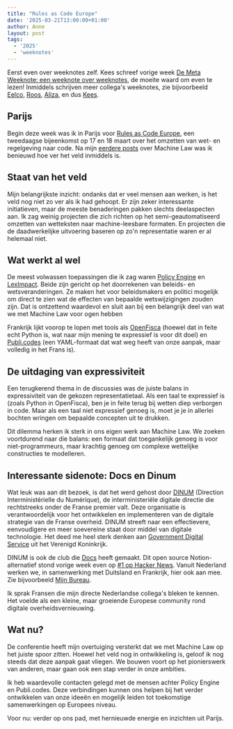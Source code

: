 ```yaml
---
title: "Rules as Code Europe"
date: '2025-03-21T13:00:00+01:00'
author: Anne
layout: post
tags:
  - '2025'
  - 'weeknotes'
---
```


Eerst even over weeknotes zelf. Kees schreef vorige
week [De Meta Weeknote: een weeknote over weeknotes](https://kees.it.com/weeknotes/2025/03/13/De-meta-weeknote.html),
de moeite waard om even te lezen!
Inmiddels schrijven meer collega's weeknotes, zie bijvoorbeeld [Eelco](https://eelco.hotting.it/),
[Roos](https://roosdegroot.nl/category/weekly/), [Aliza](https://tekofsky.nl/2025/03/14/iron-your-towels/), en
dus [Kees](https://kees.it.com/).

## Parijs

Begin deze week was ik in Parijs
voor [Rules as Code Europe](https://docs.numerique.gouv.fr/docs/1b64643b-7163-4a96-b78d-251f3a5e81e7/), een tweedaagse
bijeenkomst op 17 en 18 maart over het omzetten van wet- en regelgeving naar code.
Na mijn [eerdere posts](/2025/01/25/machine-law.html) over Machine Law was ik benieuwd hoe ver het veld inmiddels is.

## Staat van het veld

Mijn belangrijkste inzicht: ondanks dat er veel mensen aan werken, is het veld nog niet zo ver als ik had gehoopt. Er
zijn zeker interessante initiatieven, maar de meeste benaderingen pakken slechts deelaspecten aan. Ik zag weinig
projecten die zich richten op het semi-geautomatiseerd omzetten van wetteksten naar machine-leesbare formaten. En
projecten die de daadwerkelijke uitvoering baseren op zo'n representatie waren er al helemaal niet.

## Wat werkt al wel

De meest volwassen toepassingen die ik zag waren [Policy Engine](http://policyengine.org/)
en [LexImpact](https://leximpact.an.fr/). Beide zijn gericht op het doorrekenen van beleids- en wetsveranderingen. Ze
maken het voor beleidsmakers en politici mogelijk om direct te zien wat de effecten van bepaalde wetswijzigingen zouden
zijn. Dat is ontzettend waardevol en sluit aan bij een belangrijk deel van wat we met Machine Law voor ogen hebben

Frankrijk lijkt voorop te lopen met tools als [OpenFisca](https://openfisca.org) (hoewel dat in feite echt Python is,
wat naar mijn mening te expressief is voor dit doel) en [Publi.codes](https://publi.codes/) (een YAML-formaat dat wat
weg heeft van onze aanpak, maar volledig in het Frans is).

## De uitdaging van expressiviteit

Een terugkerend thema in de discussies was de juiste balans in expressiviteit van de gekozen representatietaal. Als een
taal te expressief is (zoals Python in OpenFisca), ben je in feite terug bij wetten diep verborgen in code. Maar als een
taal niet expressief genoeg is, moet je je in allerlei bochten wringen om bepaalde concepten uit te drukken.

Dit dilemma herken ik sterk in ons eigen werk aan Machine Law. We zoeken voortdurend naar die balans: een formaat dat
toegankelijk genoeg is voor niet-programmeurs, maar krachtig genoeg om complexe wettelijke constructies te modelleren.

## Interessante sidenote: Docs en Dinum

Wat leuk was aan dit bezoek, is dat het werd gehost door [DINUM](https://www.numerique.gouv.fr/dinum/) (Direction
Interministérielle du Numérique), de interministeriële digitale directie die rechtstreeks onder de Franse
premier valt. Deze organisatie is verantwoordelijk voor het ontwikkelen en implementeren van de digitale strategie van
de Franse overheid. DINUM streeft naar een effectievere, eenvoudigere en meer soevereine staat door middel van digitale
technologie. Het deed me heel sterk denken
aan [Government Digital Service](https://www.gov.uk/government/organisations/government-digital-service/about) uit het
Verenigd Koninkrijk.

DINUM is ook de club die [Docs](https://docs.numerique.gouv.fr) heeft gemaakt.
Dit open source Notion-alternatief stond vorige week even
op [#1 op Hacker News](https://news.ycombinator.com/item?id=43378239). Vanuit Nederland werken we, in samenwerking met
Duitsland en Frankrijk, hier ook aan mee. Zie bijvoorbeeld [Mijn Bureau](https://minbzk.github.io/mijn-bureau/).

Ik sprak Fransen die mijn directe Nederlandse collega's bleken te kennen. Het voelde als een kleine, maar groeiende
Europese community rond digitale overheidsvernieuwing.

## Wat nu?

De conferentie heeft mijn overtuiging versterkt dat we met Machine Law op het juiste spoor zitten. Hoewel het veld nog
in ontwikkeling is, geloof ik nog steeds dat deze aanpak gaat vliegen. We bouwen voort op het pionierswerk van anderen,
maar gaan ook een stap verder in onze ambities.

Ik heb waardevolle contacten gelegd met de mensen achter Policy Engine en Publi.codes. Deze verbindingen kunnen ons
helpen bij het verder ontwikkelen van onze ideeën en mogelijk leiden tot toekomstige samenwerkingen op Europees niveau.

Voor nu: verder op ons pad, met hernieuwde energie en inzichten uit Parijs.